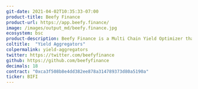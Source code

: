 ```yaml
---
git-date: 2021-04-02T10:35:33-07:00
product-title: Beefy Finance
product-url: https://app.beefy.finance/
image: /images/output_md/beefy.finance.jpg
ecosystem: bsc
product-description: Beefy Finance is a Multi Chain Yield Optimizer that enables users to get maximal return on their assets while removing the cost and hassle of daily harvest.
coltitle:  "Yield Aggregators"
colpermalink: yield-aggregators
twitter: https://twitter.com/beefyfinance
github: https://github.com/beefyfinance
decimals: 18
contract: "0xca3f508b8e4dd382ee878a314789373d80a5190a"
ticker: BIFI
---
```

